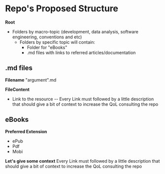 # Repo's Proposed Structure

**Root**
- Folders by macro-topic (development, data analysis, software engineering, conventions and etc)
	-  Folders by specific topic will contain:
		- Folder for "eBooks" 
		- .md files with links to referred articles/documentation


## .md files
**Filename**
"argument".md

**FileContent**
- Link to the resource
-- Every Link must followed by a little description that should give a bit of context to increase the QoL consulting the repo

## eBooks
**Preferred Extension** 
- ePub
- Pdf
- Mobi 

**Let's give some context**
Every Link must followed by a little description that should give a bit of context to increase the QoL consulting the repo
